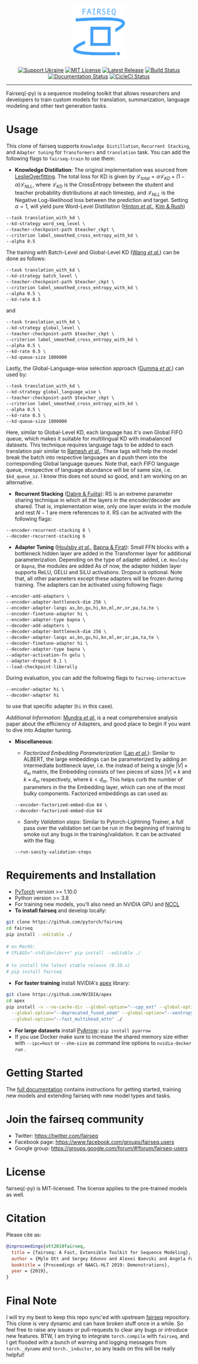 <p align="center">
  <img src="docs/fairseq_logo.png" width="150">
  <br />
  <br />
  <a href="https://opensource.fb.com/support-ukraine"><img alt="Support Ukraine" src="https://img.shields.io/badge/Support-Ukraine-FFD500?style=flat&labelColor=005BBB" /></a>
  <a href="https://github.com/pytorch/fairseq/blob/main/LICENSE"><img alt="MIT License" src="https://img.shields.io/badge/license-MIT-blue.svg" /></a>
  <a href="https://github.com/pytorch/fairseq/releases"><img alt="Latest Release" src="https://img.shields.io/github/release/pytorch/fairseq.svg" /></a>
  <a href="https://github.com/pytorch/fairseq/actions?query=workflow:build"><img alt="Build Status" src="https://github.com/pytorch/fairseq/workflows/build/badge.svg" /></a>
  <a href="https://fairseq.readthedocs.io/en/latest/?badge=latest"><img alt="Documentation Status" src="https://readthedocs.org/projects/fairseq/badge/?version=latest" /></a>
  <a href="https://app.circleci.com/pipelines/github/facebookresearch/fairseq/"><img alt="CicleCI Status" src="https://circleci.com/gh/facebookresearch/fairseq.svg?style=shield" /></a>
</p>

--------------------------------------------------------------------------------

Fairseq(-py) is a sequence modeling toolkit that allows researchers and
developers to train custom models for translation, summarization, language
modeling and other text generation tasks.


# Usage
This clone of fairseq supports ```Knowledge Distillation```, ```Recurrent Stacking```, and ```Adapter tuning``` for ```Transformers``` and ```translation``` task. You can add the following flags to ```fairseq-train``` to use them:

- **Knowledge Distillation**: The original implementation was sourced from [LeslieOverfitting](https://github.com/LeslieOverfitting/selective_distillation). The total loss for KD is given by $\mathcal{L}_{total} = \alpha \mathcal{L}_{KD} + (1 - \alpha) \mathcal{L}_{NLL}$, where $\mathcal{L}_{KD}$ is the CrossEntropy between the student and teacher probability distributions at each timestep, and $\mathcal{L}_{NLL}$ is the Negative Log-likelihood loss between the prediction and target. Setting $\alpha = 1$, will yield pure Word-Level Distillation ([Hinton _et al_.](https://arxiv.org/abs/1503.02531), [Kim & Rush](https://aclanthology.org/D16-1139))


```
--task translation_with_kd \
--kd-strategy word_seq_level \
--teacher-checkpoint-path $teacher_ckpt \
--criterion label_smoothed_cross_entropy_with_kd \
--alpha 0.5
```

The training with Batch-Level and Global-Level KD ([Wang _et al_.](https://aclanthology.org/2021.acl-long.504)) can be done as follows:
```
--task translation_with_kd \
--kd-strategy batch_level \
--teacher-checkpoint-path $teacher_ckpt \
--criterion label_smoothed_cross_entropy_with_kd \
--alpha 0.5 \
--kd-rate 0.5
```
and 
```
--task translation_with_kd \
--kd-strategy global_level \
--teacher-checkpoint-path $teacher_ckpt \
--criterion label_smoothed_cross_entropy_with_kd \
--alpha 0.5 \
--kd-rate 0.5 \
--kd-queue-size 1000000
```
Lastly, the Global-Language-wise selection approach ([Gumma _et al_.](https://arxiv.org/abs/2304.09388)) can used by:
```
--task translation_with_kd \
--kd-strategy global_language_wise \
--teacher-checkpoint-path $teacher_ckpt \
--criterion label_smoothed_cross_entropy_with_kd \
--alpha 0.5 \
--kd-rate 0.5 \
--kd-queue-size 1000000
```
Here, similar to Global-Level KD, each language has it's own Global FIFO queue, which makes it suitable for multilingual KD with imabalanced datasets. This technique requires language tags to be added to each translation pair similar to [Ramesh _et al_.](https://aclanthology.org/2022.tacl-1.9/). These tags will help the model break the batch into respective languages an d push them into the corresponding Global language queues. Note that, each FIFO language queue, irrespective of language abundance will be of same size, i.e. ```$kd_queue_sz```. I know this does not sound so good, and I am working on an alternative.


- **Recurrent Stacking** ([Dabre & Fujita](https://ojs.aaai.org/index.php/AAAI/article/view/4590)): RS is an extreme parameter sharing technique in which all the layers in the encoder/decoder are shared. That is, implementation wise, only one layer exists in the module and rest $N-1$ are mere references to it. RS can be activated with the following flags:
```
--encoder-recurrent-stacking 6 \
--decoder-recurrent-stacking 6
```

- **Adapter Tuning** ([Houlsby _et al_.](http://proceedings.mlr.press/v97/houlsby19a/houlsby19a.pdf), [Bapna & Firat](https://aclanthology.org/D19-1165/)): Small FFN blocks with a bottleneck hidden layer are added in the Transformer layer for additional parameterization. Depending on the type of adapter added, i.e. ```Houlsby``` or ```Bapna```, the modules are added  As of now, the adapter hidden layer supports ReLU, GELU and SiLU activations. Dropout is optional. Note that, all other parameters except these adapters will be frozen during training. The adapters can be activated using following flags:
```
--encoder-add-adapters \
--encoder-adapter-bottleneck-dim 256 \
--encoder-adapter-langs as,bn,gu,hi,kn,ml,mr,or,pa,ta,te \
--encoder-finetune-adapter hi \
--encoder-adapter-type bapna \
--decoder-add-adapters \
--decoder-adapter-bottleneck-dim 256 \
--decoder-adapter-langs as,bn,gu,hi,kn,ml,mr,or,pa,ta,te \
--decoder-finetune-adapter hi \
--decoder-adapter-type bapna \
--adapter-activation-fn gelu \
--adapter-dropout 0.1 \
--load-checkpoint-liberally
```

During evaluation, you can add the following flags to ```fairseq-interactive```
```
--encoder-adapter hi \
--decoder-adapter hi
```
to use that specific adapter (```hi``` in this case).

_Additional Information_: [Mundra _et al_.](https://arxiv.org/pdf/2305.07491.pdf) is a neat comprehensive analysis paper about the efficiency of Adapters, and good place to begin if you want to dive into Adapter tuning.


- **Miscellaneous**:

  - _Factorized Embedding Parameterization_ ([Lan _et al_.](https://iclr.cc/virtual_2020/poster_H1eA7AEtvS.html)): Similar to ALBERT, the large embeddings can be parameterized by adding an intermediate bottleneck layer, i.e. the instead of being a single $|V| \times d_m$ matrix, the Embedding consists of two pieces of sizes $|V| \times k$ and $k \times d_m$ respectively, where $k < d_m$. This helps curb the number of parameters in the the Embedding layer, which can one of the most bulky components. Factorized embeddings as can used as:
  ```
  --encoder-factorized-embed-dim 64 \
  --decoder-factorized-embed-dim 64
  ```

  - _Sanity Validation steps_: Similar to Pytorch-Lightning Trainer, a full pass over the validation set can be run in the beginning of training to smoke out any bugs in the training/validation. It can be activated with the flag:
  ```
  --run-sanity-validation-steps
  ```

# Requirements and Installation

* [PyTorch](http://pytorch.org/) version >= 1.10.0
* Python version >= 3.8
* For training new models, you'll also need an NVIDIA GPU and [NCCL](https://github.com/NVIDIA/nccl)
* **To install fairseq** and develop locally:

``` bash
git clone https://github.com/pytorch/fairseq
cd fairseq
pip install --editable ./

# on MacOS:
# CFLAGS="-stdlib=libc++" pip install --editable ./

# to install the latest stable release (0.10.x)
# pip install fairseq
```

* **For faster training** install NVIDIA's [apex](https://github.com/NVIDIA/apex) library:

``` bash
git clone https://github.com/NVIDIA/apex
cd apex
pip install -v --no-cache-dir --global-option="--cpp_ext" --global-option="--cuda_ext" \
  --global-option="--deprecated_fused_adam" --global-option="--xentropy" \
  --global-option="--fast_multihead_attn" ./
```

* **For large datasets** install [PyArrow](https://arrow.apache.org/docs/python/install.html#using-pip): `pip install pyarrow`
* If you use Docker make sure to increase the shared memory size either with `--ipc=host` or `--shm-size`
 as command line options to `nvidia-docker run` .

# Getting Started

The [full documentation](https://fairseq.readthedocs.io/) contains instructions
for getting started, training new models and extending fairseq with new model
types and tasks.

# Join the fairseq community

* Twitter: https://twitter.com/fairseq
* Facebook page: https://www.facebook.com/groups/fairseq.users
* Google group: https://groups.google.com/forum/#!forum/fairseq-users

# License

fairseq(-py) is MIT-licensed.
The license applies to the pre-trained models as well.

# Citation

Please cite as:

``` bibtex
@inproceedings{ott2019fairseq,
  title = {fairseq: A Fast, Extensible Toolkit for Sequence Modeling},
  author = {Myle Ott and Sergey Edunov and Alexei Baevski and Angela Fan and Sam Gross and Nathan Ng and David Grangier and Michael Auli},
  booktitle = {Proceedings of NAACL-HLT 2019: Demonstrations},
  year = {2019},
}
```

# Final Note

I will try my best to keep this repo sync'ed with upstream [fairseq](https://github.com/facebookresearch/fairseq) repository. This clone is very dynamic and can have broken stuff once in a while. So feel free to raise any issues or pull-requests to clear any bugs or introduce new features. BTW, I am trying to integrate ```torch.compile``` with ```fairseq```, and I get flooded with a bunch of warning and logging messages from ```torch._dynamo``` and ```torch._inductor```, so any leads on this will be really helpful!